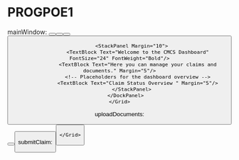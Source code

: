 # PROGPOE1
mainWindow:
<Window x:Class="ProgPOE.MainWindow"
        xmlns="http://schemas.microsoft.com/winfx/2006/xaml/presentation"
        xmlns:x="http://schemas.microsoft.com/winfx/2006/xaml"
        xmlns:d="http://schemas.microsoft.com/expression/blend/2008"
        xmlns:mc="http://schemas.openxmlformats.org/markup-compatibility/2006"
        xmlns:local="clr-namespace:ProgPOE"
        mc:Ignorable="d"
        Title="MainWindow" Height="450" Width="800">
    <Grid>
        <DockPanel>
            <StackPanel DockPanel.Dock="Left" Width="200" Background="LightGray">
                <TextBlock Text="Navigation" FontSize="16" FontWeight="Bold" Margin="10"/>
                <Button Content="Submit Claim" Margin="5" Click="SubmitClaim_Click"/>
                <Button Content="Approve Claims" Margin="5" Click="ApproveClaims_Click"/>
                <Button Content="Upload Documents" Margin="5" Click="UploadDocuments_Click"/>
                <Button Content="Track Claim Status" Margin="5" Click="TrackStatus_Click"/>
            </StackPanel>

            <StackPanel Margin="10">
                <TextBlock Text="Welcome to the CMCS Dashboard" FontSize="24" FontWeight="Bold"/>
                <TextBlock Text="Here you can manage your claims and documents." Margin="5"/>
                <!-- Placeholders for the dashboard overview -->
                <TextBlock Text="Claim Status Overview " Margin="5"/>
            </StackPanel>
        </DockPanel>
    </Grid>
</Window>

uploadDocuments:
<Window x:Class="ProgPOE.UploadDocuments"
        xmlns="http://schemas.microsoft.com/winfx/2006/xaml/presentation"
        xmlns:x="http://schemas.microsoft.com/winfx/2006/xaml"
        xmlns:d="http://schemas.microsoft.com/expression/blend/2008"
        xmlns:mc="http://schemas.openxmlformats.org/markup-compatibility/2006"
        xmlns:local="clr-namespace:ProgPOE"
        mc:Ignorable="d"
        Title="UploadDocuments" Height="450" Width="800">
    <Grid Margin="10">
        <StackPanel>
            <TextBlock Text="Upload Supporting Documents" FontSize="20" FontWeight="Bold" Margin="0,0,0,10"/>
            <StackPanel Orientation="Horizontal">
                <TextBlock Text="Choose Files:" Width="120"/>
                <Button Content="Browse..." Width="120" Click="BrowseFiles_Click"/>
            </StackPanel>
            <ListBox Name="FilesList" Height="150" Margin="0,10,0,0"/>
            <Button Content="Upload" Width="120" HorizontalAlignment="Center" Click="UploadFiles_Click"/>
        </StackPanel>

submitClaim:
<Window x:Class="ProgPOE.SubmitClaim"
        xmlns="http://schemas.microsoft.com/winfx/2006/xaml/presentation"
        xmlns:x="http://schemas.microsoft.com/winfx/2006/xaml"
        xmlns:d="http://schemas.microsoft.com/expression/blend/2008"
        xmlns:mc="http://schemas.openxmlformats.org/markup-compatibility/2006"
        xmlns:local="clr-namespace:ProgPOE"
        mc:Ignorable="d"
        Title="SubmitClaim" Height="450" Width="800">
    <Grid Margin="10">
            <StackPanel>
                <TextBlock Text="Submit Your Monthly Claim" FontSize="20" FontWeight="Bold" Margin="0,0,0,10"/>
                <StackPanel Orientation="Horizontal" Margin="0,0,0,10">
                    <TextBlock Text="Hours Worked:" Width="120"/>
                    <TextBox Name="HoursWorked" Width="200"/>
                </StackPanel>
                <StackPanel Orientation="Horizontal" Margin="0,0,0,10">
                    <TextBlock Text="Hourly Rate:" Width="120"/>
                    <TextBox Name="HourlyRate" Width="200" IsEnabled="False" Text="Auto-filled"/>
                </StackPanel>
                <StackPanel Orientation="Horizontal" Margin="0,0,0,10">
                    <TextBlock Text="Amount Due:" Width="120"/>
                    <TextBox Name="AmountDue" Width="200" IsEnabled="False" Text="Auto-calculated"/>
                </StackPanel>
                <StackPanel Orientation="Horizontal" Margin="0,0,0,10">
                    <TextBlock Text="Submission Date:" Width="120"/>
                    <TextBox Name="SubmissionDate" Width="200" IsEnabled="False" Text="Today's Date"/>
                </StackPanel>
                <Button Content="Submit Claim" Width="120" HorizontalAlignment="Center" Click="SubmitClaimButton_Click"/>
            </StackPanel>
        </Grid>
</Window>


    </Grid>
</Window>
